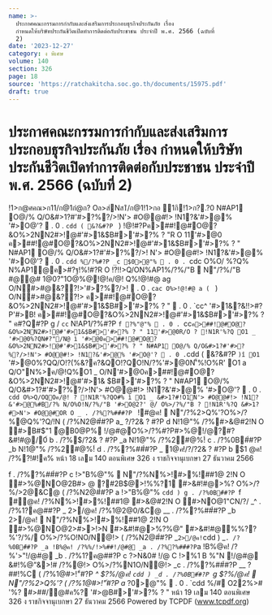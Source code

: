 ```yaml
---
name: >-
  ประกาศคณะกรรมการกำกับและส่งเสริมการประกอบธุรกิจประกันภัย เรื่อง
  กำหนดให้บริษัทประกันชีวิตเปิดทำการติดต่อกับประชาชน ประจำปี พ.ศ. 2566 (ฉบับที่
  2)
date: '2023-12-27'
category: ง พิเศษ
volume: 140
section: 326
page: 18
source: 'https://ratchakitcha.soc.go.th/documents/15975.pdf'
draft: true
---
```


# ประกาศคณะกรรมการกำกับและส่งเสริมการประกอบธุรกิจประกันภัย เรื่อง กำหนดให้บริษัทประกันชีวิตเปิดทำการติดต่อกับประชาชน ประจำปี พ.ศ. 2566 (ฉบับที่ 2)

!1>ก@ศคณ>ก11/ก@1กํ@ก? Oล>ส่Nส1ิ/ก@1!1>กอ ุ1กิ!1>ก?.?0 N#AP1 O@/% Q/O&#>1?#'#>?%?/>!N'> #O@@#!> !N1?&'#>@% '#>O@'?  . 0 . `cdd ( &?&#?P ` ) !@!#?Pค>##!@#O@?&O%>2NN2#>!@#'#>1&$B#>'#>?% ? "R O 11'#>@0 ค>##!@#O@?&O%>2NN2#>!@#'#>1&$B#>'#>?% ? " N#AP1 O@/% Q/O&#>1?#'#>?%?/>! N'> #O@@#!> !N1?&'#>@% '#>O@'?  . 0 . `cdd %/?%#?P _c $0>@"%  . 0 . `cdc O%O/ %?Q% N%AP1@ค>#?ฐ!%!#?R O !?!!>Q/ON%AP1%/?%/"B  N"/?%/"B #@@# 1@0?"1O@%@!@!ค/@! Q%!@!#@ ag O/N#>#@&??!>'#>?%?/>!  . 0 . `cac O%>!@!#@ a ( ` ) O/N#>#@&??!> ค>##!@#O@?&O%>2NN2#>!@#'#>1&$B#>'#>?% ? "  . 0 . `cc^ '#>1&?&!!>#?P'#>B! ค>##!@#O@?&O%>2NN2#>!@#'#>1&$B#>'#>?% ? " ค#?Q#?P g / `cc` N!AP1/?%#?P `f ?%"@"%  . 0 . `cc` ค>##!@#O@?&O%>2NN2#>!@#'#>1&$B#>'#>?% ? " 11'#>@0R/O ? !N1R'%?Q O1 _ '#>@0%?QN#?"/N@ ì '#>@0ค>##!@#O@?&O%>2NN2#>!@#'#>1&$B#>'#>?% ? " N#AP1 O@/% Q/O&#>1?#'#>?%?/>!N'> #O@@#!> !N1?&'#>@% '#>O@'?  . 0 . `cdd ( &?&#?P ` )î O1 ` '#>@0%?QQ/O!?(%&?ค?&QO!?QO!N/?%'#>@0N'็%!O%R' O1 a Q/O"N%>ค/@!Q%O1 _ O/N'#>@0ค>##!@#O@?&O%>2NN2#>!@#'#>1& $B#>'#>?% ? " N#AP1 O@/% Q/O&#>1?#'#>?%?/>!N'> #O@@#!> !N1?&'#>@% '#>O@'?  . 0 . `cdd O%>Q/OQOค/@! ? !N1R'%?QO#% ì O1 _ &#>1?#!O1N'> #O@@#!> !N1?&'#>@%#B/?% N/O%O!N/?%/"B '#>O@2?' @/์ O%>/?%/"B ? !N1R'%?Q &#>1?#>N'> #O@@#OR O _ . /?%?%##์#?P ` !#@ค!  N"/?%2>Q%'?O%>/?%@Q%'?Q/!N ( /?%N2@#์#?P a_ $?%/@ค! `cdc O%>/?%1@#>!"์#?P _ !#@ค! `cdd ) ` . /?%?%##์#?P d !?%@ค! /?%!@&C@ a . /?%$/?2& ? #?P d N!1@"% /?%#>&@#2!N O #>B#$"1 ้@B0@P% !/@#@O%>/?%#?P#>%@!/@?#?&#!#@/0์ b . /?%$/?2& ? #?P _a N!1@"% /?%2#@%!์ c . /?%0B#์#?P _b N!1@"% /?%2#@%!์ d . /?%?%##์#?P _ $1 @ค! /?%O#@%O/N@!> e . /?%$/?2& ? #?P b $1 @ค! /?%?!#!ค% หน้า 18 เลม 140 ตอนพิเศษ 326 ง ราชกิจจานุเบกษา 27 ธันวาคม 2566

f . /?%?%##์#?P c !>"B%@"%  N"/?%N%>!#>%!##1@ 2!N O #>%@NO@2B#> @ ?#2B$@>!%%?1 #>&#!#@>%? O%>/?%/>2@&C@ ( /?%N2@#์#?P a !>"B%@"% `cdd ) g . /?%0B#์#?P `f #@ค! /?%N%>!#>%!##1@ #>&@#2!N O #>NO@1"CN/?/ _^ . /?%1?ค@##?P _ 2>/@ค! /?%1@2@0/&C@ __ . /?%?%##์#?P _b 2>/@ค!  N"/?%N%>!#>%!##1@ 2!N O #>%@NO@2>#>>!>N #>&#!#@>%?%@" #>&#!#@%%??%'?/%/ O%>/?%O!NO/N@!> ( /?%N2@#์#?P _` 2>/@ค! `cdd ) _` . /?%0B#์#?P _a !B%@ค! /?%%/!>%##!/@#@ _a . /?%?%##์#?P `a !B%@ค! /?%'>"!/@#@ _b . /?%1?ค@##?P c $?%/@ค! /?%ค%O@"/?%#>&#!#@2!  #>&@#2!N O #>&#!%@$>N&0# !/@ C !>%1 B %"N !/@#@ &#!%@"&>!# /?%@!> O%>/?%N1O/N@!> _c . /?%?%##์#?P __ $?%/@ค!  N"/?%#?ฐ$##!%C ( /?%1@#>!"์#?P _^ $?%/@ค! `cdd ) _d . /?%0B#์#?P `g $?%/@ค!  N"/?%2>Q%'? ( /?%1@#>!"์#?P a_ $?%/@ค! `cdd )î '#>@0  /?%#?P 28 $0>@"%  . 0 . `cdd %/# O22%># '%? #>##/@#ค%? '#>$@%##!@# ค>##!@#O@?&O%>2NN2#>!@#'#>1&$B#>'#>?% ? " หน้า 19 เลม 140 ตอนพิเศษ 326 ง ราชกิจจานุเบกษา 27 ธันวาคม 2566 Powered by TCPDF (www.tcpdf.org)
